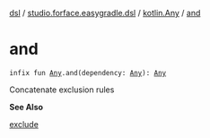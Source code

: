[dsl](../../index.md) / [studio.forface.easygradle.dsl](../index.md) / [kotlin.Any](index.md) / [and](./and.md)

# and

`infix fun `[`Any`](https://kotlinlang.org/api/latest/jvm/stdlib/kotlin/-any/index.html)`.and(dependency: `[`Any`](https://kotlinlang.org/api/latest/jvm/stdlib/kotlin/-any/index.html)`): `[`Any`](https://kotlinlang.org/api/latest/jvm/stdlib/kotlin/-any/index.html)

Concatenate exclusion rules

**See Also**

[exclude](#)

